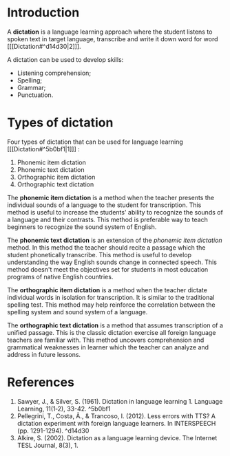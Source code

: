 # Introduction
A **dictation** is a language learning approach where the student listens to spoken text in target language, transcribe and write it down word for word \[[[Dictation#^d14d30|2]]\].

A dictation can be used to develop skills:
- Listening comprehension;
- Spelling;
- Grammar;
- Punctuation.

# Types of dictation
Four types of dictation that can be used for language learning \[[[Dictation#^5b0bf1|1]]\] :
1. Phonemic item dictation
2. Phonemic text dictation
3. Orthographic item dictation
4. Orthographic text dictation

The **phonemic item dictation** is a method when the teacher presents the individual sounds of a language to the student for transcription. This method is useful to increase the students' ability to recognize the sounds of a language and their contrasts. This method is preferable way to teach beginners to recognize the sound system of English.

The **phonemic text dictation** is an extension of the *phonemic item dictation* method. In this method the teacher should recite a passage which the student phonetically transcribe. This method is useful to develop understanding the way English sounds change in connected speech. This method doesn't meet the objectives set for students in most education programs of native English countries.

The **orthographic item dictation** is a method when the teacher dictate individual words in isolation for transcription. It is similar to the traditional spelling test. This method may help reinforce the correlation between the spelling system and sound system of a language.

The **orthographic text dictation** is a method that assumes transcription of a unified passage. This is the classic dictation exercise all foreign language teachers are familiar with. This method uncovers comprehension and grammatical weaknesses in learner which the teacher can analyze and address in future lessons.

# References
1. Sawyer, J., & Silver, S. (1961). Dictation in language learning 1. Language Learning, 11(1‐2), 33-42. ^5b0bf1
2. Pellegrini, T., Costa, Â., & Trancoso, I. (2012). Less errors with TTS? A dictation experiment with foreign language learners. In INTERSPEECH (pp. 1291-1294). ^d14d30
3. Alkire, S. (2002). Dictation as a language learning device. The Internet TESL Journal, 8(3), 1.
